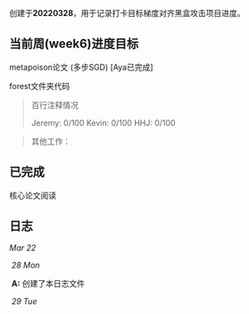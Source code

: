 创建于**20220328**，用于记录打卡目标梯度对齐黑盒攻击项目进度。



## 当前周(week6)进度目标

metapoison论文 (多步SGD) [Aya已完成]

forest文件夹代码

> 百行注释情况
>
> Jeremy: 0/100
>Kevin: 0/100
> HHJ: 0/100

> 其他工作：
>
> 



## 已完成

核心论文阅读



## 日志

*Mar 22*

​	*28 Mon* 

​		**A:** 创建了本日志文件

​	*29 Tue*

​		

